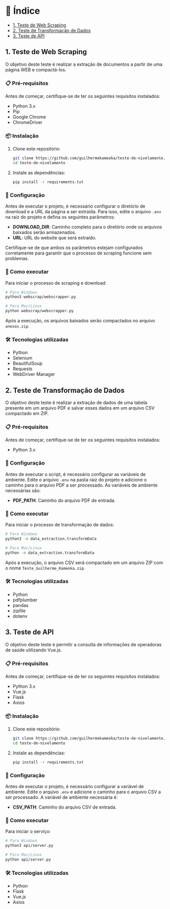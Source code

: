 # 📝 Índice

- [1. Teste de Web Scraping](#1-teste-de-web-scraping)
- [2. Teste de Transformação de Dados](#2-teste-de-transformação-de-dados)
- [3. Teste de API](#3-teste-de-api)


## 1. Teste de Web Scraping

O objetivo deste teste é realizar a extração de documentos a partir de uma página WEB e compactá-los.

### 📋 Pré-requisitos

Antes de começar, certifique-se de ter os seguintes requisitos instalados:

- Python 3.x
- Pip
- Google Chrome
- ChromeDriver

### 📦 Instalação

1. Clone este repositório:
   ```sh
   git clone https://github.com/guilhermekameoka/teste-de-nivelamento.git
   cd teste-de-nivelamento
   ```

2. Instale as dependências:
   ```sh
   pip install -r requirements.txt
   ```

### 🔧 Configuração

Antes de executar o projeto, é necessário configurar o diretório de download e a URL da página a ser extraída. Para isso, edite o arquivo `.env` na raiz do projeto e defina os seguintes parâmetros:

- **DOWNLOAD_DIR**: Caminho completo para o diretório onde os arquivos baixados serão armazenados.
- **URL**: URL do website que será extraído.

Certifique-se de que ambos os parâmetros estejam configurados corretamente para garantir que o processo de scraping funcione sem problemas.

### 🚀 Como executar

Para iniciar o processo de scraping e download:

```sh
# Para Windows
python3 webscrap/webscrapper.py
```

```sh
# Para Mac/Linux
python webscrap/webscrapper.py
```

Após a execução, os arquivos baixados serão compactados no arquivo `anexos.zip`.

### 🛠 Tecnologias utilizadas

- Python
- Selenium
- BeautifulSoup
- Requests
- WebDriver Manager


## 2. Teste de Transformação de Dados

O objetivo deste teste é realizar a extração de dados de uma tabela presente em um arquivo PDF e salvar esses dados em um arquivo CSV compactado em ZIP.

### 📋 Pré-requisitos

Antes de começar, certifique-se de ter os seguintes requisitos instalados:

- Python 3.x

### 🔧 Configuração

Antes de executar o script, é necessário configurar as variáveis de ambiente. Edite o arquivo `.env` na pasta raiz do projeto e adicione o caminho para o arquivo PDF a ser processado. As variáveis de ambiente necessárias são:

- **PDF_PATH**: Caminho do arquivo PDF de entrada.

### 🚀 Como executar

Para iniciar o processo de transformação de dados:

```sh
# Para Windows
python3 -m data_extraction.transformData
```

```sh
# Para Mac/Linux
python -m data_extraction.transformData
```

Após a execução, o arquivo CSV será compactado em um arquivo ZIP com o nome `Teste_Guilherme_Kameoka.zip`.

### 🛠 Tecnologias utilizadas

- Python
- pdfplumber
- pandas
- zipfile
- dotenv


## 3. Teste de API

O objetivo deste teste é permitir a consulta de informações de operadoras de saúde utilizando Vue.js.

### 📋 Pré-requisitos

Antes de começar, certifique-se de ter os seguintes requisitos instalados:

- Python 3.x
- Vue.js
- Flask
- Axios

### 📦 Instalação

1. Clone este repositório:
   ```sh
   git clone https://github.com/guilhermekameoka/teste-de-nivelamento.git
   cd teste-de-nivelamento
   ```

2. Instale as dependências:
   ```sh
   pip install -r requirements.txt
   ```

### 🔧 Configuração

Antes de executar o projeto, é necessário configurar a variável de ambiente. Edite o arquivo `.env` e adicione o caminho para o arquivo CSV a ser processado. A variável de ambiente necessária é:

- **CSV_PATH**: Caminho do arquivo CSV de entrada.

### 🚀 Como executar

Para iniciar o serviço:

```sh
# Para Windows
python3 api/server.py
```

```sh
# Para Mac/Linux
python api/server.py
```

### 🛠 Tecnologias utilizadas

- Python
- Flask
- Vue.js
- Axios